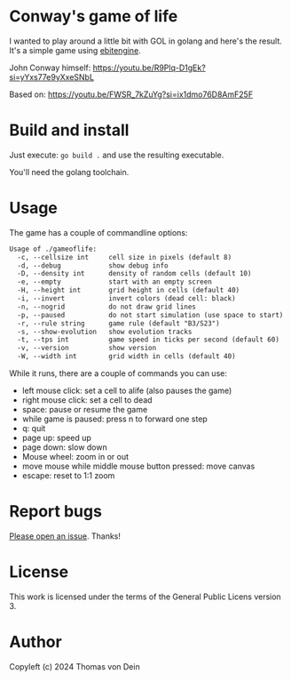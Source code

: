 # Conway's game of life

I wanted to play around a little bit with GOL in golang and here's the
result. It's a simple game using
[ebitengine](https://github.com/hajimehoshi/ebiten/).

John Conway himself: https://youtu.be/R9Plq-D1gEk?si=yYxs77e9yXxeSNbL

Based on: https://youtu.be/FWSR_7kZuYg?si=ix1dmo76D8AmF25F

# Build and install

Just execute: `go build .` and use the resulting executable.

You'll need the golang toolchain.

# Usage

The game has a couple of commandline options:

```default
Usage of ./gameoflife:
  -c, --cellsize int     cell size in pixels (default 8)
  -d, --debug            show debug info
  -D, --density int      density of random cells (default 10)
  -e, --empty            start with an empty screen
  -H, --height int       grid height in cells (default 40)
  -i, --invert           invert colors (dead cell: black)
  -n, --nogrid           do not draw grid lines
  -p, --paused           do not start simulation (use space to start)
  -r, --rule string      game rule (default "B3/S23")
  -s, --show-evolution   show evolution tracks
  -t, --tps int          game speed in ticks per second (default 60)
  -v, --version          show version
  -W, --width int        grid width in cells (default 40)
```

While it runs, there are a couple of commands you can use:

* left mouse click: set a cell to alife (also pauses the game)
* right mouse click: set a cell to dead
* space: pause or resume the game
* while game is paused: press n to forward one step
* q: quit
* page up: speed up
* page down: slow down
* Mouse wheel: zoom in or out
* move mouse while middle mouse button pressed: move canvas
* escape: reset to 1:1 zoom

# Report bugs

[Please open an issue](https://github.com/TLINDEN/gameoflife/issues). Thanks!

# License

This work is licensed under the terms of the General Public Licens
version 3.

# Author

Copyleft (c) 2024 Thomas von Dein


